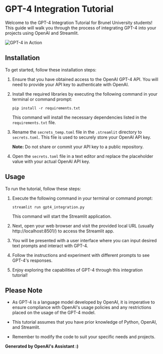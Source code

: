 # GPT-4 Integration Tutorial

Welcome to the GPT-4 Integration Tutorial for Brunel University students! This guide will walk you through the process of integrating GPT-4 into your projects using OpenAI and Streamlit.

![GPT-4 in Action](gpt4.gif)

## Installation

To get started, follow these installation steps:

1. Ensure that you have obtained access to the OpenAI GPT-4 API. You will need to provide your API key to authenticate with OpenAI.

2. Install the required libraries by executing the following command in your terminal or command prompt:

    ```
    pip install -r requirements.txt
    ```

   This command will install the necessary dependencies listed in the `requirements.txt` file.

3. Rename the `secrets_temp.toml` file in the `.streamlit` directory to `secrets.toml`. This file is used to securely store your OpenAI API key.

   **Note:** Do not share or commit your API key to a public repository.

4. Open the `secrets.toml` file in a text editor and replace the placeholder value with your actual OpenAI API key.

## Usage

To run the tutorial, follow these steps:

1. Execute the following command in your terminal or command prompt:

    ```
    streamlit run gpt4_integration.py
    ```

   This command will start the Streamlit application.

2. Next, open your web browser and visit the provided local URL (usually http://localhost:8501/) to access the Streamlit app.

3. You will be presented with a user interface where you can input desired text prompts and interact with GPT-4.

4. Follow the instructions and experiment with different prompts to see GPT-4's responses.

5. Enjoy exploring the capabilities of GPT-4 through this integration tutorial!

## Please Note

- As GPT-4 is a language model developed by OpenAI, it is imperative to ensure compliance with OpenAI's usage policies and any restrictions placed on the usage of the GPT-4 model.

- This tutorial assumes that you have prior knowledge of Python, OpenAI, and Streamlit.

- Remember to modify the code to suit your specific needs and projects.

**Generated by OpenAI's Assistant :)**